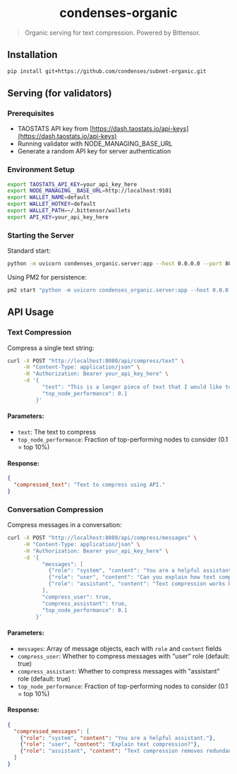 <br /><br />
<div align="center">
  <h1 align="center">condenses-organic</h1>
  </div>

> Organic serving for text compression. Powered by Bittensor.

## Installation

```bash
pip install git+https://github.com/condenses/subnet-organic.git
```

## Serving (for validators)

### Prerequisites
- TAOSTATS API key from [https://dash.taostats.io/api-keys](https://dash.taostats.io/api-keys)
- Running validator with NODE_MANAGING_BASE_URL
- Generate a random API key for server authentication

### Environment Setup

```bash
export TAOSTATS_API_KEY=your_api_key_here
export NODE_MANAGING__BASE_URL=http://localhost:9101
export WALLET_NAME=default
export WALLET_HOTKEY=default
export WALLET_PATH=~/.bittensor/wallets
export API_KEY=your_api_key_here
```

### Starting the Server

Standard start:
```bash
python -m uvicorn condenses_organic.server:app --host 0.0.0.0 --port 8080
```

Using PM2 for persistence:
```bash
pm2 start "python -m uvicorn condenses_organic.server:app --host 0.0.0.0 --port 8080" --name "condenses-organic"
```

## API Usage

### Text Compression

Compress a single text string:

```bash
curl -X POST "http://localhost:8080/api/compress/text" \
     -H "Content-Type: application/json" \
     -H "Authorization: Bearer your_api_key_here" \
     -d '{
           "text": "This is a longer piece of text that I would like to compress using the API.",
           "top_node_performance": 0.1
         }'
```

#### Parameters:
- `text`: The text to compress
- `top_node_performance`: Fraction of top-performing nodes to consider (0.1 = top 10%)

#### Response:
```json
{
  "compressed_text": "Text to compress using API."
}
```

### Conversation Compression

Compress messages in a conversation:

```bash
curl -X POST "http://localhost:8080/api/compress/messages" \
     -H "Content-Type: application/json" \
     -H "Authorization: Bearer your_api_key_here" \
     -d '{
           "messages": [
             {"role": "system", "content": "You are a helpful assistant."},
             {"role": "user", "content": "Can you explain how text compression works?"},
             {"role": "assistant", "content": "Text compression works by identifying and eliminating redundancies in data. Common techniques include removing repetitive patterns, using shorter codes for frequent characters, and employing algorithms like Huffman coding or LZ77. These methods reduce file size while preserving essential information for later decompression."}
           ],
           "compress_user": true,
           "compress_assistant": true,
           "top_node_performance": 0.1
         }'
```

#### Parameters:
- `messages`: Array of message objects, each with `role` and `content` fields
- `compress_user`: Whether to compress messages with "user" role (default: true)
- `compress_assistant`: Whether to compress messages with "assistant" role (default: true)
- `top_node_performance`: Fraction of top-performing nodes to consider (0.1 = top 10%)

#### Response:
```json
{
  "compressed_messages": [
    {"role": "system", "content": "You are a helpful assistant."},
    {"role": "user", "content": "Explain text compression?"},
    {"role": "assistant", "content": "Text compression removes redundancies using methods like Huffman coding and LZ77 to reduce size while preserving key information."}
  ]
}
```
